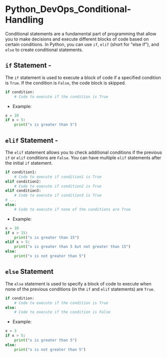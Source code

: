 # Python_DevOps_Conditional-Handling

Conditional statements are a fundamental part of programming that allow you to make decisions and execute different blocks of code based on certain conditions. In Python, you can use `if`, `elif` (short for "else if"), and `else` to create conditional statements.

## `if` Statement -

The `if` statement is used to execute a block of code if a specified condition is `True`. If the condition is `False`, the code block is skipped.

```python
if condition:
    # Code to execute if the condition is True
```

- Example:

```python
x = 10
if x > 5:
    print("x is greater than 5")
```

## `elif` Statement - 

The `elif` statement allows you to check additional conditions if the previous `if` or `elif` conditions are `False`. You can have multiple `elif` statements after the initial `if` statement.

```python
if condition1:
    # Code to execute if condition1 is True
elif condition2:
    # Code to execute if condition2 is True
elif condition3:
    # Code to execute if condition3 is True
# ...
else:
    # Code to execute if none of the conditions are True
```

- Example:

```python
x = 10
if x > 15:
    print("x is greater than 15")
elif x > 5:
    print("x is greater than 5 but not greater than 15")
else:
    print("x is not greater than 5")
```

## `else` Statement

The `else` statement is used to specify a block of code to execute when none of the previous conditions (in the `if` and `elif` statements) are `True`.

```python
if condition:
    # Code to execute if the condition is True
else:
    # Code to execute if the condition is False
```

- Example:

```python
x = 3
if x > 5:
    print("x is greater than 5")
else:
    print("x is not greater than 5")
```
